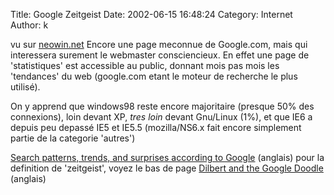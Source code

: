 Title: Google Zeitgeist
Date: 2002-06-15 16:48:24
Category: Internet
Author: k

vu sur [neowin.net](http://www.neowin.net)
Encore une page meconnue de Google.com, mais qui interessera surement le webmaster consciencieux. En effet une page de 'statistiques' est accessible au public, donnant mois pas mois les 'tendances' du web (google.com etant le moteur de recherche le plus utilisé).

On y apprend que windows98 reste encore majoritaire (presque 50% des connexions), loin devant XP, _tres loin_ devant Gnu/Linux (1%), et que IE6 a depuis peu depassé IE5 et IE5.5 (mozilla/NS6.x fait encore simplement partie de la categorie 'autres')

[Search patterns, trends, and surprises according to Google](http://www.google.com/press/zeitgeist.html) (anglais) pour la definition de 'zeitgeist', voyez le bas de page
[Dilbert and the Google Doodle](http://www.google.com/dilbert.html) (anglais)